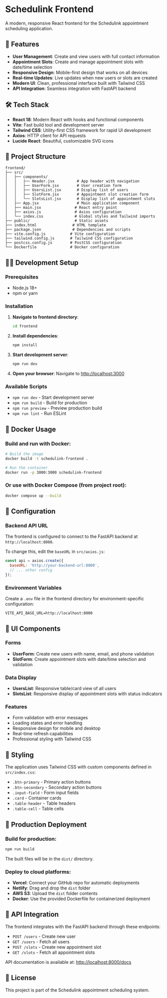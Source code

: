 # Schedulink Frontend

A modern, responsive React frontend for the Schedulink appointment scheduling application.

## 🚀 Features

- **User Management**: Create and view users with full contact information
- **Appointment Slots**: Create and manage appointment slots with date/time selection
- **Responsive Design**: Mobile-first design that works on all devices
- **Real-time Updates**: Live updates when new users or slots are created
- **Modern UI**: Clean, professional interface built with Tailwind CSS
- **API Integration**: Seamless integration with FastAPI backend

## 🛠️ Tech Stack

- **React 18**: Modern React with hooks and functional components
- **Vite**: Fast build tool and development server
- **Tailwind CSS**: Utility-first CSS framework for rapid UI development
- **Axios**: HTTP client for API requests
- **Lucide React**: Beautiful, customizable SVG icons

## 📁 Project Structure

```
frontend/
├── src/
│   ├── components/
│   │   ├── Header.jsx          # App header with navigation
│   │   ├── UserForm.jsx        # User creation form
│   │   ├── UsersList.jsx       # Display list of users
│   │   ├── SlotForm.jsx        # Appointment slot creation form
│   │   └── SlotsList.jsx       # Display list of appointment slots
│   ├── App.jsx                 # Main application component
│   ├── main.jsx               # React entry point
│   ├── axios.js               # Axios configuration
│   └── index.css              # Global styles and Tailwind imports
├── public/                    # Static assets
├── index.html                # HTML template
├── package.json              # Dependencies and scripts
├── vite.config.js           # Vite configuration
├── tailwind.config.js       # Tailwind CSS configuration
├── postcss.config.js        # PostCSS configuration
└── Dockerfile               # Docker configuration
```

## 🏃‍♂️ Development Setup

### Prerequisites

- Node.js 18+ 
- npm or yarn

### Installation

1. **Navigate to frontend directory**:
   ```bash
   cd frontend
   ```

2. **Install dependencies**:
   ```bash
   npm install
   ```

3. **Start development server**:
   ```bash
   npm run dev
   ```

4. **Open your browser**:
   Navigate to [http://localhost:3000](http://localhost:3000)

### Available Scripts

- `npm run dev` - Start development server
- `npm run build` - Build for production
- `npm run preview` - Preview production build
- `npm run lint` - Run ESLint

## 🐳 Docker Usage

### Build and run with Docker:

```bash
# Build the image
docker build -t schedulink-frontend .

# Run the container
docker run -p 3000:3000 schedulink-frontend
```

### Or use with Docker Compose (from project root):

```bash
docker compose up --build
```

## 🔧 Configuration

### Backend API URL

The frontend is configured to connect to the FastAPI backend at `http://localhost:8000`. 

To change this, edit the `baseURL` in `src/axios.js`:

```javascript
const api = axios.create({
  baseURL: 'http://your-backend-url:8000',
  // ... other config
});
```

### Environment Variables

Create a `.env` file in the frontend directory for environment-specific configuration:

```env
VITE_API_BASE_URL=http://localhost:8000
```

## 📱 UI Components

### Forms
- **UserForm**: Create new users with name, email, and phone validation
- **SlotForm**: Create appointment slots with date/time selection and validation

### Data Display
- **UsersList**: Responsive table/card view of all users
- **SlotsList**: Responsive display of appointment slots with status indicators

### Features
- Form validation with error messages
- Loading states and error handling
- Responsive design for mobile and desktop
- Real-time refresh capabilities
- Professional styling with Tailwind CSS

## 🎨 Styling

The application uses Tailwind CSS with custom components defined in `src/index.css`:

- `.btn-primary` - Primary action buttons
- `.btn-secondary` - Secondary action buttons  
- `.input-field` - Form input fields
- `.card` - Container cards
- `.table-header` - Table headers
- `.table-cell` - Table cells

## 🚀 Production Deployment

### Build for production:

```bash
npm run build
```

The built files will be in the `dist/` directory.

### Deploy to cloud platforms:

- **Vercel**: Connect your GitHub repo for automatic deployments
- **Netlify**: Drag and drop the `dist` folder
- **AWS S3**: Upload the `dist` folder contents
- **Docker**: Use the provided Dockerfile for containerized deployment

## 🤝 API Integration

The frontend integrates with the FastAPI backend through these endpoints:

- `POST /users` - Create new user
- `GET /users` - Fetch all users
- `POST /slots` - Create new appointment slot
- `GET /slots` - Fetch all appointment slots

API documentation is available at: [http://localhost:8000/docs](http://localhost:8000/docs)

## 📝 License

This project is part of the Schedulink appointment scheduling system.

